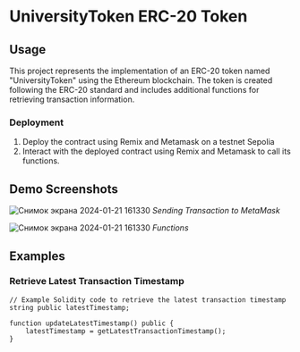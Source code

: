 # UniversityToken ERC-20 Token

## Usage

This project represents the implementation of an ERC-20 token named "UniversityToken" using the Ethereum blockchain. The token is created following the ERC-20 standard and includes additional functions for retrieving transaction information.

### Deployment

1. Deploy the contract using Remix and Metamask on a testnet Sepolia
2. Interact with the deployed contract using Remix and Metamask to call its functions.

## Demo Screenshots

![Снимок экрана 2024-01-21 161330](https://github.com/kabibollaa/blockchain/assets/147371746/a585de5e-a431-4229-b082-997af2c9605a)
*Sending Transaction to MetaMask*

![Снимок экрана 2024-01-21 161330](https://github.com/kabibollaa/blockchain/assets/147371746/2a2309f6-b8d3-4465-8bc5-5321ac657590)
*Functions*

## Examples

### Retrieve Latest Transaction Timestamp

```solidity
// Example Solidity code to retrieve the latest transaction timestamp
string public latestTimestamp;

function updateLatestTimestamp() public {
    latestTimestamp = getLatestTransactionTimestamp();
}
